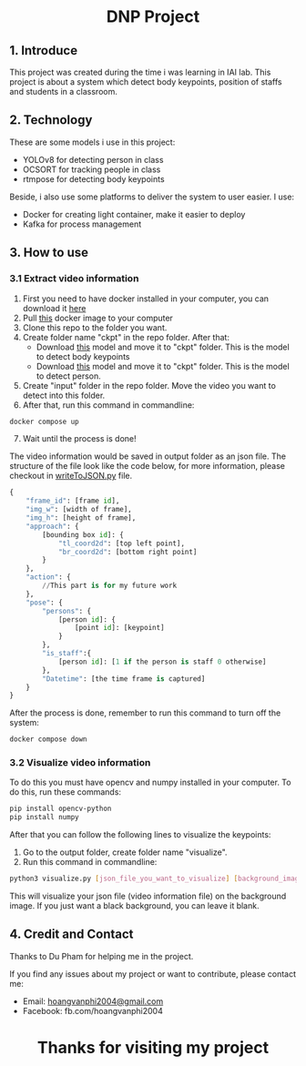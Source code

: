 <div align="center">

  # DNP Project
  
</div>

## 1. Introduce
This project was created during the time i was learning in IAI lab. This project is about a system which detect body keypoints, position of staffs and students in a classroom.
## 2. Technology
These are some models i use in this project:
+ YOLOv8 for detecting person in class
+ OCSORT for tracking people in class
+ rtmpose for detecting body keypoints

Beside, i also use some platforms to deliver the system to user easier. I use:
+ Docker for creating light container, make it easier to deploy
+ Kafka for process management 
## 3. How to use
### 3.1 Extract video information
1. First you need to have docker installed in your computer, you can download it <a href="https://www.docker.com/products/docker-desktop/">here</a>
2. Pull <a href="https://hub.docker.com/repository/docker/philosophi1/dnp/general">this</a> docker image to your computer 
3. Clone this repo to the folder you want.
4. Create folder name "ckpt" in the repo folder. After that:
   + Download <a href="https://download.openmmlab.com/mmpose/v1/projects/rtmw/rtmw-dw-x-l_simcc-cocktail14_270e-256x192-20231122.pth">this</a> model and move it to "ckpt" folder. This is the model to detect body keypoints
   + Download <a href="https://github.com/ultralytics/assets/releases/download/v8.2.0/yolov8l.pt">this</a> model and move it to "ckpt" folder. This is the model to detect person. 
5. Create "input" folder in the repo folder. Move the video you want to detect into this folder.
6. After that, run this command in commandline:
 ```bash
 docker compose up
 ```
7. Wait until the process is done!

The video information would be saved in output folder as an json file. The structure of the file look like the code below, for more information, please checkout in <a href="https://github.com/hoangvanphi2004/DNP/blob/main/writeToJSON.py">writeToJSON.py</a> file.

```python
{
    "frame_id": [frame id],
    "img_w": [width of frame],
    "img_h": [height of frame],
    "approach": {
        [bounding box id]: {
            "tl_coord2d": [top left point],
            "br_coord2d": [bottom right point]
        } 
    },
    "action": {
        //This part is for my future work
    },
    "pose": {
        "persons": {
            [person id]: {
                [point id]: [keypoint]
            }
        },
        "is_staff":{
            [person id]: [1 if the person is staff 0 otherwise]
        },
        "Datetime": [the time frame is captured]
    }
}
```

After the process is done, remember to run this command to turn off the system:

```bash
docker compose down
```

### 3.2 Visualize video information
To do this you must have opencv and numpy installed in your computer. To do this, run these commands:
```bash
pip install opencv-python
pip install numpy
```
After that you can follow the following lines to visualize the keypoints:

1. Go to the output folder, create folder name "visualize".
2. Run this command in commandline:
```bash
python3 visualize.py [json_file_you_want_to_visualize] [background_image_path]
```
This will visualize your json file (video information file) on the background image. If you just want a black background, you can leave it blank.
## 4. Credit and Contact
Thanks to Du Pham for helping me in the project.

If you find any issues about my project or want to contribute, please contact me:
+ Email: hoangvanphi2004@gmail.com
+ Facebook: fb.com/hoangvanphi2004
<div align="center">

  # Thanks for visiting my project
  
</div>

